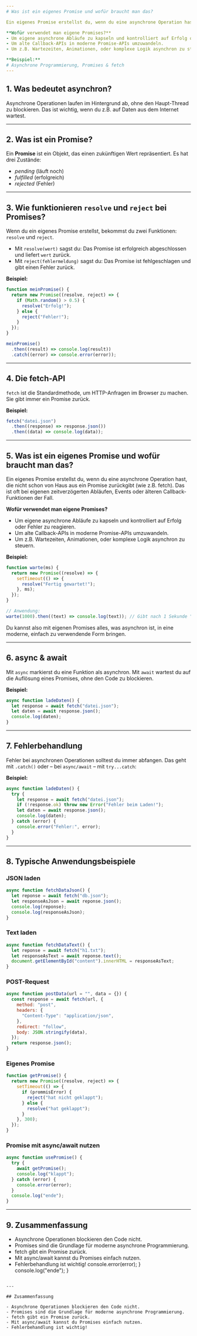 ```yaml
---
# Was ist ein eigenes Promise und wofür braucht man das?

Ein eigenes Promise erstellst du, wenn du eine asynchrone Operation hast, die nicht schon von Haus aus ein Promise zurückgibt (wie z.B. fetch). Das ist oft bei eigenen zeitverzögerten Abläufen, Events oder älteren Callback-Funktionen der Fall.

**Wofür verwendet man eigene Promises?**
- Um eigene asynchrone Abläufe zu kapseln und kontrolliert auf Erfolg oder Fehler zu reagieren.
- Um alte Callback-APIs in moderne Promise-APIs umzuwandeln.
- Um z.B. Wartezeiten, Animationen, oder komplexe Logik asynchron zu steuern.

**Beispiel:**
# Asynchrone Programmierung, Promises & fetch
---
```


## 1. Was bedeutet asynchron?

Asynchrone Operationen laufen im Hintergrund ab, ohne den Haupt-Thread zu blockieren. Das ist wichtig, wenn du z.B. auf Daten aus dem Internet wartest.

---

## 2. Was ist ein Promise?

Ein **Promise** ist ein Objekt, das einen zukünftigen Wert repräsentiert. Es hat drei Zustände:

- _pending_ (läuft noch)
- _fulfilled_ (erfolgreich)
- _rejected_ (Fehler)

---

## 3. Wie funktionieren `resolve` und `reject` bei Promises?

Wenn du ein eigenes Promise erstellst, bekommst du zwei Funktionen: `resolve` und `reject`.

- Mit `resolve(wert)` sagst du: Das Promise ist erfolgreich abgeschlossen und liefert `wert` zurück.
- Mit `reject(fehlermeldung)` sagst du: Das Promise ist fehlgeschlagen und gibt einen Fehler zurück.

**Beispiel:**

```js
function meinPromise() {
  return new Promise((resolve, reject) => {
    if (Math.random() > 0.5) {
      resolve("Erfolg!");
    } else {
      reject("Fehler!");
    }
  });
}

meinPromise()
  .then((result) => console.log(result))
  .catch((error) => console.error(error));
```

---

## 4. Die fetch-API

`fetch` ist die Standardmethode, um HTTP-Anfragen im Browser zu machen. Sie gibt immer ein Promise zurück.

**Beispiel:**

```js
fetch("datei.json")
  .then((response) => response.json())
  .then((data) => console.log(data));
```

---

## 5. Was ist ein eigenes Promise und wofür braucht man das?

Ein eigenes Promise erstellst du, wenn du eine asynchrone Operation hast, die nicht schon von Haus aus ein Promise zurückgibt (wie z.B. fetch). Das ist oft bei eigenen zeitverzögerten Abläufen, Events oder älteren Callback-Funktionen der Fall.

**Wofür verwendet man eigene Promises?**

- Um eigene asynchrone Abläufe zu kapseln und kontrolliert auf Erfolg oder Fehler zu reagieren.
- Um alte Callback-APIs in moderne Promise-APIs umzuwandeln.
- Um z.B. Wartezeiten, Animationen, oder komplexe Logik asynchron zu steuern.

**Beispiel:**

```js
function warte(ms) {
  return new Promise((resolve) => {
    setTimeout(() => {
      resolve("Fertig gewartet!");
    }, ms);
  });
}

// Anwendung:
warte(1000).then((text) => console.log(text)); // Gibt nach 1 Sekunde "Fertig gewartet!" aus
```

Du kannst also mit eigenen Promises alles, was asynchron ist, in eine moderne, einfach zu verwendende Form bringen.

---

## 6. async & await

Mit `async` markierst du eine Funktion als asynchron. Mit `await` wartest du auf die Auflösung eines Promises, ohne den Code zu blockieren.

**Beispiel:**

```js
async function ladeDaten() {
  let response = await fetch("datei.json");
  let daten = await response.json();
  console.log(daten);
}
```

---

## 7. Fehlerbehandlung

Fehler bei asynchronen Operationen solltest du immer abfangen. Das geht mit `.catch()` oder – bei `async/await` – mit `try...catch`:

**Beispiel:**

```js
async function ladeDaten() {
  try {
    let response = await fetch("datei.json");
    if (!response.ok) throw new Error("Fehler beim Laden!");
    let daten = await response.json();
    console.log(daten);
  } catch (error) {
    console.error("Fehler:", error);
  }
}
```

---

## 8. Typische Anwendungsbeispiele

### JSON laden

```js
async function fetchDataJson() {
  let reponse = await fetch("db.json");
  let responseAsJson = await reponse.json();
  console.log(reponse);
  console.log(responseAsJson);
}
```

### Text laden

```js
async function fetchDataText() {
  let reponse = await fetch("h1.txt");
  let responseAsText = await reponse.text();
  document.getElementById("content").innerHTML = responseAsText;
}
```

### POST-Request

```js
async function postData(url = "", data = {}) {
  const response = await fetch(url, {
    method: "post",
    headers: {
      "Content-Type": "application/json",
    },
    redirect: "follow",
    body: JSON.stringify(data),
  });
  return response.json();
}
```

### Eigenes Promise

```js
function getPromise() {
  return new Promise((resolve, reject) => {
    setTimeout(() => {
      if (prommisError) {
        reject("hat nicht geklappt");
      } else {
        resolve("hat geklappt");
      }
    }, 300);
  });
}
```

### Promise mit async/await nutzen

```js
async function usePromise() {
  try {
    await getPromise();
    console.log("klappt");
  } catch (error) {
    console.error(error);
  }
  console.log("ende");
}
```

---

## 9. Zusammenfassung

- Asynchrone Operationen blockieren den Code nicht.
- Promises sind die Grundlage für moderne asynchrone Programmierung.
- fetch gibt ein Promise zurück.
- Mit async/await kannst du Promises einfach nutzen.
- Fehlerbehandlung ist wichtig!
  console.error(error);
  }
  console.log("ende");
  }

```

---

## Zusammenfassung

- Asynchrone Operationen blockieren den Code nicht.
- Promises sind die Grundlage für moderne asynchrone Programmierung.
- fetch gibt ein Promise zurück.
- Mit async/await kannst du Promises einfach nutzen.
- Fehlerbehandlung ist wichtig!
```

